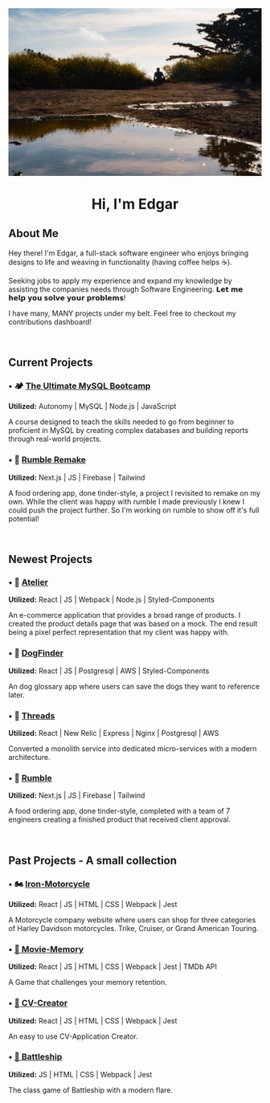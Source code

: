<img src="images/Background.jpg" alt="Edgar sitting outside during golden hour" align="center">
<h1 align="center">Hi, I'm Edgar</h1>

## About Me
Hey there! I'm Edgar, a full-stack software engineer who enjoys bringing designs to life and weaving in functionality (having coffee helps ☕). 

Seeking jobs to apply my experience and expand my knowledge by assisting the companies needs through Software Engineering. 𝗟𝗲𝘁 𝗺𝗲 𝗵𝗲𝗹𝗽 𝘆𝗼𝘂 𝘀𝗼𝗹𝘃𝗲 𝘆𝗼𝘂𝗿 𝗽𝗿𝗼𝗯𝗹𝗲𝗺𝘀!

I have many, MANY projects under my belt. Feel free to checkout my contributions dashboard!

<br>

## Current Projects

### • 🏕️ [The Ultimate MySQL Bootcamp](https://www.udemy.com/course/the-ultimate-mysql-bootcamp-go-from-sql-beginner-to-expert/)
<b>Utilized:</b> Autonomy | MySQL | Node.js | JavaScript

A course designed to teach the skills needed to go from beginner to proficient in MySQL by creating complex databases and building reports through real-world projects.

### • 🚗 [Rumble Remake](https://github.com/ec-rilo/rumble)
<b>Utilized:</b> Next.js | JS | Firebase | Tailwind

A food ordering app, done tinder-style, a project I revisited to remake on my own. While the client was happy with rumble I made previously I knew I could push the project further. So I'm working on rumble to show off it's full potential!

<br>


## Newest Projects


### • 🛒 [Atelier](https://github.com/ec-rilo/Atelier)
<b>Utilized:</b> React | JS | Webpack | Node.js | Styled-Components

An e-commerce application that provides a broad range of products. I created the product details page that was based on a mock. The end result being a pixel perfect representation that my client was happy with.

### • 🐶 [DogFinder](https://github.com/ec-rilo/dog-finder)
<b>Utilized:</b> React | JS | Postgresql | AWS | Styled-Components

An dog glossary app where users can save the dogs they want to reference later.

### • 👷 [Threads](https://github.com/ec-rilo/Threads)
<b>Utilized:</b> React | New Relic | Express | Nginx | Postgresql | AWS

Converted a monolith service into dedicated micro-services with a modern architecture. 

### • 🚗 [Rumble](https://github.com/HR-BlueOcean-SpiritedAway/Rumble)
<b>Utilized:</b> Next.js | JS | Firebase | Tailwind

A food ordering app, done tinder-style, completed with a team of 7 engineers creating a finished product that received client approval.

<br>

## Past Projects - A small collection

### • 🏍️ [Iron-Motorcycle](https://github.com/ec-rilo/iron-motorcycles)
<b>Utilized:</b> React | JS | HTML | CSS | Webpack | Jest

A Motorcycle company website where users can shop for three categories of Harley Davidson motorcycles. Trike, Cruiser, or Grand American
Touring.


### • [🎥 Movie-Memory](https://github.com/ec-rilo/Memory-Card)
<b>Utilized:</b> React | JS | HTML | CSS | Webpack | Jest | TMDb API

A Game that challenges your memory retention.


### • [📝 CV-Creator](https://github.com/ec-rilo/cv-creator-2) 
<b>Utilized:</b> React | JS | HTML | CSS | Webpack | Jest

An easy to use CV-Application Creator.


### • [🚢 Battleship](https://github.com/ec-rilo/battleship-game)
<b>Utilized:</b> JS | HTML | CSS | Webpack | Jest

The class game of Battleship with a modern flare.

